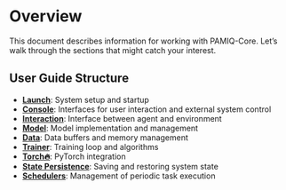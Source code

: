 # Overview

This document describes information for working with PAMIQ-Core. Let’s walk through the sections that might catch your interest.

## User Guide Structure

- [**Launch**](./launch.md): System setup and startup
- [**Console**](./console.md): Interfaces for user interaction and external system control
- [**Interaction**](./interaction.md): Interface between agent and environment
- [**Model**](./model.md): Model implementation and management
- [**Data**](./data.md): Data buffers and memory management
- [**Trainer**](./trainer.md): Training loop and algorithms
- [**Torch🔥**](./torch.md): PyTorch integration
- [**State Persistence**](./state_persistence.md): Saving and restoring system state
- [**Schedulers**](./schedulers.md): Management of periodic task execution
